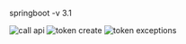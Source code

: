 springboot -v 3.1

![call api](https://github.com/RAKESH1436/Jwt_project3/assets/60301255/1f3e011a-005b-4ef7-812c-af02414fd380)
![token create](https://github.com/RAKESH1436/Jwt_project3/assets/60301255/2bf9dc4d-af1d-4d38-8247-a2b24d17e82e)
![token exceptions](https://github.com/RAKESH1436/Jwt_project3/assets/60301255/15fdf1b6-4a08-4b64-bf3d-eaa84845b135)

